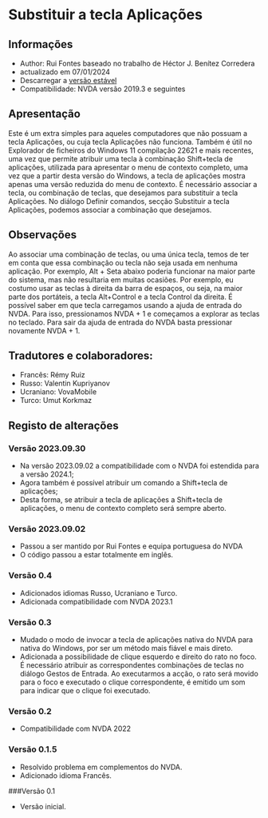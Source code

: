 # Substituir a tecla Aplicações


## Informações
* Author: Rui Fontes baseado no trabalho de Héctor J. Benítez Corredera
* actualizado em 07/01/2024
* Descarregar a [versão estável][1]
* Compatibilidade: NVDA versão 2019.3 e seguintes


## Apresentação
Este é um extra simples para aqueles computadores que não possuam a tecla Aplicações, ou cuja tecla Aplicações não funciona.
Também é útil no Explorador de ficheiros do Windows 11 compilação  22621 e mais recentes, uma vez que permite atribuir uma tecla à combinação Shift+tecla de aplicações, utilizada para apresentar o menu de contexto completo, uma vez que a partir desta versão do Windows, a tecla de aplicações mostra apenas uma versão reduzida do menu de contexto.
É necessário associar a tecla, ou combinação de teclas, que desejamos para substituir a tecla Aplicações.
No diálogo Definir comandos, secção Substituir a tecla Aplicações, podemos associar a combinação que desejamos.


## Observações
Ao associar uma combinação de teclas, ou uma única tecla, temos de ter em conta que essa combinação ou tecla não seja usada em nenhuma aplicação.
Por exemplo, Alt + Seta abaixo poderia funcionar na maior parte do sistema, mas não resultaria em muitas ocasiões.
Por exemplo, eu costumo usar as teclas  à direita da barra de espaços, ou seja, na maior parte dos portáteis, a tecla Alt+Control e a tecla Control da direita.
É possível saber em que tecla carregamos usando a ajuda de entrada do NVDA. Para isso, pressionamos NVDA + 1 e começamos a explorar as teclas no teclado. Para sair da ajuda de entrada do NVDA basta pressionar novamente NVDA + 1.


## Tradutores e colaboradores:
* Francês: Rémy Ruiz
* Russo: Valentin Kupriyanov
* Ucraniano: VovaMobile
* Turco: Umut Korkmaz


## Registo de alterações



### Versão 2023.09.30
* Na versão 2023.09.02 a compatibilidade com o NVDA foi estendida para a versão 2024.1;
* Agora também é possível atribuir um comando a Shift+tecla de aplicações;
* Desta forma, se atribuir a tecla de aplicações a Shift+tecla de aplicações, o menu de contexto completo será sempre aberto.


### Versão 2023.09.02
* Passou a ser mantido por Rui Fontes e equipa portuguesa do NVDA
* O código passou a estar totalmente em inglês.


### Versão 0.4
* Adicionados idiomas Russo, Ucraniano e Turco.
* Adicionada compatibilidade com NVDA 2023.1


### Versão 0.3
* Mudado o modo de invocar a tecla de aplicações nativa do NVDA para nativa do Windows, por ser um método mais fiável e mais direto.
* Adicionada a possibilidade de clique esquerdo e direito do rato no foco.
  É necessário atribuir as correspondentes combinações de teclas no diálogo Gestos de Entrada.
  Ao executarmos a acção, o rato será movido para o foco e executado o clique correspondente, é emitido um som para indicar que o clique foi executado.


### Versão 0.2
* Compatibilidade com NVDA 2022


### Versão 0.1.5
* Resolvido problema em complementos do NVDA.
* Adicionado idioma Francês.


###Versão 0.1
* Versão inicial.


[1]: https://github.com/ruifontes/RemapKeyAplication-para-NVDA/releases/download/2024.01.07/remapApplicationsKey-2024.01.07.nvda-addon
